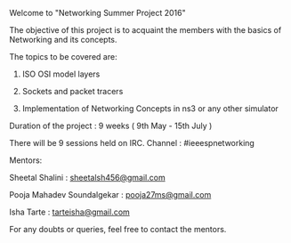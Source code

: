 Welcome to "Networking Summer Project 2016"

The objective of this project is to acquaint the members with the basics of Networking and its concepts.

The topics to be covered are:

1. ISO OSI model layers

2. Sockets and packet tracers

3. Implementation of Networking Concepts in ns3 or any other simulator

Duration of the project : 9 weeks ( 9th May - 15th July )

There will be 9 sessions held on IRC. 
Channel : #ieeespnetworking

Mentors:

Sheetal Shalini : sheetalsh456@gmail.com

Pooja Mahadev Soundalgekar : pooja27ms@gmail.com

Isha Tarte : tarteisha@gmail.com


For any doubts or queries, feel free to contact the mentors. 
